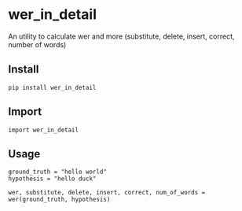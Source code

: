 
# wer_in_detail

An utility to calculate wer and more (substitute, delete, insert, correct, number of words)

## Install

    pip install wer_in_detail

## Import

    import wer_in_detail
    
## Usage
    
    ground_truth = "hello world"
    hypothesis = "hello duck"

    wer, substitute, delete, insert, correct, num_of_words = wer(ground_truth, hypothesis)
    